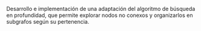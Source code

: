 Desarrollo e implementación de una adaptación del algoritmo de búsqueda en profundidad, que permite explorar nodos no conexos y organizarlos en subgrafos según su pertenencia.
